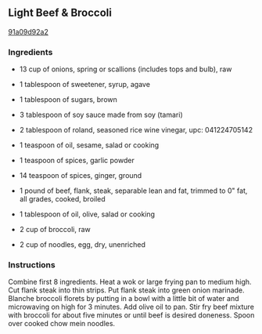 ## Light Beef & Broccoli

[91a09d92a2](http://www.food.com/recipe/light-beef-broccoli-146557)

### Ingredients

 - 13 cup of onions, spring or scallions (includes tops and bulb), raw

 - 1 tablespoon of sweetener, syrup, agave

 - 1 tablespoon of sugars, brown

 - 3 tablespoon of soy sauce made from soy (tamari)

 - 2 tablespoon of roland, seasoned rice wine vinegar, upc: 041224705142

 - 1 teaspoon of oil, sesame, salad or cooking

 - 1 teaspoon of spices, garlic powder

 - 14 teaspoon of spices, ginger, ground

 - 1 pound of beef, flank, steak, separable lean and fat, trimmed to 0" fat, all grades, cooked, broiled

 - 1 tablespoon of oil, olive, salad or cooking

 - 2 cup of broccoli, raw

 - 2 cup of noodles, egg, dry, unenriched

### Instructions

Combine first 8 ingredients. Heat a wok or large frying pan to medium high. Cut flank steak into thin strips. Put flank steak into green onion marinade. Blanche broccoli florets by putting in a bowl with a little bit of water and microwaving on high for 3 minutes. Add olive oil to pan. Stir fry beef mixture with broccoli for about five minutes or until beef is desired doneness. Spoon over cooked chow mein noodles.